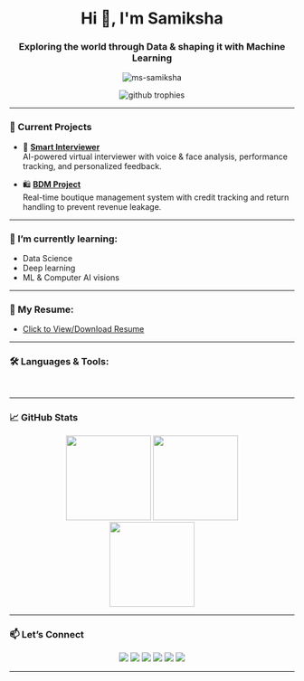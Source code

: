 <h1 align="center">Hi 👋, I'm Samiksha</h1>
<h3 align="center">Exploring the world through Data & shaping it with Machine Learning</h3>

<p align="center">
  <img src="https://komarev.com/ghpvc/?username=ms-samiksha&label=Profile%20views&color=0e75b6&style=flat" alt="ms-samiksha" />
</p>

<p align="center">
  <img src="https://github-profile-trophy.vercel.app/?username=ms-samiksha&theme=dracula&margin-w=10&row=1&column=6" alt="github trophies" />
</p>

---

### 🔭 Current Projects

- 🤖 **[Smart Interviewer](https://github.com/ms-samiksha/smart-interviewer)**  
  AI-powered virtual interviewer with voice & face analysis, performance tracking, and personalized feedback.

- 🛍️ **[BDM Project](https://github.com/ms-samiksha/BDM_project)**  
  Real-time boutique management system with credit tracking and return handling to prevent revenue leakage.

---

### 🌱 I’m currently learning:

-  Data Science  
- Deep learning
- ML & Computer AI visions

---

### 📄 My Resume:

- [Click to View/Download Resume](https://github.com/ms-samiksha/ms-samiksha/raw/main/resumef.pdf)

---

### 🛠 Languages & Tools:

<p align="center">
  <img src="https://cdn.jsdelivr.net/gh/devicons/devicon/icons/python/python-original.svg" height="5" />
  <img src="https://cdn.jsdelivr.net/gh/devicons/devicon/icons/java/java-original.svg" height="5" />
  <img src="https://cdn.jsdelivr.net/gh/devicons/devicon/icons/javascript/javascript-original.svg" height="5" />
  <img src="https://cdn.jsdelivr.net/gh/devicons/devicon/icons/c/c-original.svg" height="5" />
  <img src="https://cdn.jsdelivr.net/gh/devicons/devicon/icons/csharp/csharp-original.svg" height="5" />
  <img src="https://cdn.jsdelivr.net/gh/devicons/devicon/icons/html5/html5-original.svg" height="5" />
  <img src="https://cdn.jsdelivr.net/gh/devicons/devicon/icons/css3/css3-original.svg" height="5" />
  <img src="https://cdn.jsdelivr.net/gh/devicons/devicon/icons/bootstrap/bootstrap-original.svg" height="5" />
  <img src="https://cdn.jsdelivr.net/gh/devicons/devicon/icons/tailwindcss/tailwindcss-plain.svg" height="5" />
  <img src="https://cdn.jsdelivr.net/gh/devicons/devicon/icons/react/react-original.svg" height="5" />
  <img src="https://cdn.jsdelivr.net/gh/devicons/devicon/icons/flask/flask-original.svg" height="5" />
  <img src="https://cdn.jsdelivr.net/gh/devicons/devicon/icons/django/django-plain.svg" height="5" />
  <img src="https://cdn.jsdelivr.net/gh/devicons/devicon/icons/firebase/firebase-plain.svg" height="5" />
  <img src="https://cdn.jsdelivr.net/gh/devicons/devicon/icons/mysql/mysql-original.svg" height="5" />
  <img src="https://cdn.jsdelivr.net/gh/devicons/devicon/icons/mongodb/mongodb-original.svg" height="5" />
  <img src="https://cdn.jsdelivr.net/gh/devicons/devicon/icons/opencv/opencv-original.svg" height="5" />
  <img src="https://cdn.jsdelivr.net/gh/devicons/devicon/icons/tensorflow/tensorflow-original.svg" height="5" />
  <img src="https://cdn.jsdelivr.net/gh/devicons/devicon/icons/pytorch/pytorch-original.svg" height="5" />
  <img src="https://cdn.jsdelivr.net/gh/devicons/devicon/icons/git/git-original.svg" height="5" />
  <img src="https://cdn.jsdelivr.net/gh/devicons/devicon/icons/github/github-original.svg" height="5" />
  <img src="https://cdn.jsdelivr.net/gh/devicons/devicon/icons/vscode/vscode-original.svg" height="5" />
</p>

---

### 📈 GitHub Stats

<div align="center">
  <img src="https://github-readme-stats.vercel.app/api?username=ms-samiksha&show_icons=true&theme=dracula&include_all_commits=true&count_private=true" height="150" />
  <img src="https://github-readme-stats.vercel.app/api/top-langs?username=ms-samiksha&layout=compact&langs_count=8&theme=dracula" height="150" />
</div>

<div align="center">
  <img src="https://github-readme-streak-stats.herokuapp.com/?user=ms-samiksha&theme=dracula" height="150" />
</div>

---

### 📫 Let’s Connect

<p align="center">
  <a href="mailto:ms.samiksha1212@gmail.com"><img src="https://img.shields.io/badge/Gmail-D14836?style=for-the-badge&logo=gmail&logoColor=white" /></a>
  <a href="https://www.linkedin.com/in/samiksha-m-s" target="_blank"><img src="https://img.shields.io/badge/LinkedIn-0077B5?style=for-the-badge&logo=linkedin&logoColor=white" /></a>
  <a href="https://kaggle.com/mssamiksha" target="_blank"><img src="https://img.shields.io/badge/Kaggle-20BEFF?style=for-the-badge&logo=kaggle&logoColor=white" /></a>
  <a href="https://www.hackerrank.com/ms_samiksha1212" target="_blank"><img src="https://img.shields.io/badge/HackerRank-2EC866?style=for-the-badge&logo=HackerRank&logoColor=white" /></a>
  <a href="https://www.codechef.com/users/ms_samiksha" target="_blank"><img src="https://img.shields.io/badge/CodeChef-5B4638?style=for-the-badge&logo=codechef&logoColor=white" /></a>
  <a href="https://leetcode.com/ms_samiksha/" target="_blank"><img src="https://img.shields.io/badge/LeetCode-FFA116?style=for-the-badge&logo=LeetCode&logoColor=white" /></a>
</p>

---

